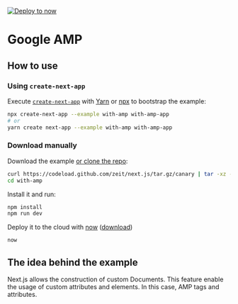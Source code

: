 [![Deploy to now](https://deploy.now.sh/static/button.svg)](https://deploy.now.sh/?repo=https://github.com/zeit/next.js/tree/master/examples/with-amp)

# Google AMP

## How to use

### Using `create-next-app`

Execute [`create-next-app`](https://github.com/segmentio/create-next-app) with [Yarn](https://yarnpkg.com/lang/en/docs/cli/create/) or [npx](https://github.com/zkat/npx#readme) to bootstrap the example:

```bash
npx create-next-app --example with-amp with-amp-app
# or
yarn create next-app --example with-amp with-amp-app
```

### Download manually

Download the example [or clone the repo](https://github.com/zeit/next.js.git):

```bash
curl https://codeload.github.com/zeit/next.js/tar.gz/canary | tar -xz --strip=2 next.js-canary/examples/with-amp
cd with-amp
```

Install it and run:

```bash
npm install
npm run dev
```

Deploy it to the cloud with [now](https://zeit.co/now) ([download](https://zeit.co/download))

```bash
now
```

## The idea behind the example

Next.js allows the construction of custom Documents. This feature enable the usage of custom attributes and elements. In this case, AMP tags and attributes.
